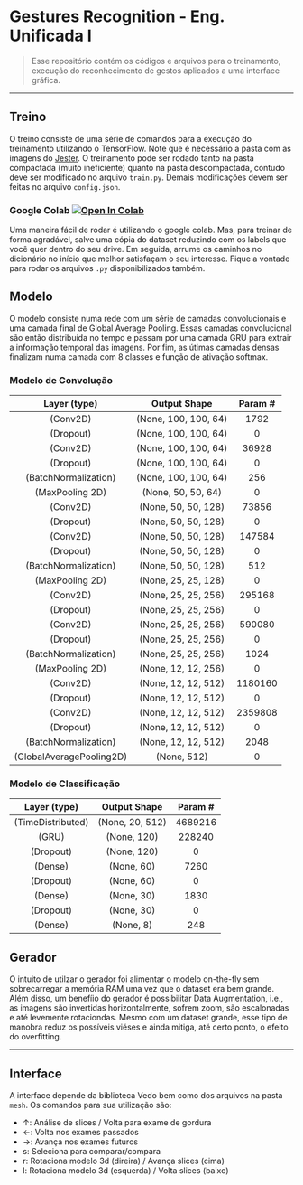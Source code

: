 # Gestures Recognition - Eng. Unificada I

> Esse repositório contém os códigos e arquivos para o treinamento, execução do reconhecimento de gestos aplicados a uma interface gráfica. 

---

## Treino

O treino consiste de uma série de comandos para a execução do treinamento utilizando o TensorFlow. Note que é necessário a pasta com as imagens do [Jester](https://20bn.com/datasets/jester). O treinamento pode ser rodado tanto na pasta compactada (muito ineficiente) quanto na pasta descompactada, contudo deve ser modificado no arquivo `train.py`. Demais modificações devem ser feitas no arquivo `config.json`.

### Google Colab [![Open In Colab](https://colab.research.google.com/assets/colab-badge.svg)](https://colab.research.google.com/drive/1S3rzcHJ5_0XAPc_M9x8-HB4DkScFk1vc?usp=sharing)

Uma maneira fácil de rodar é utilizando o google colab. Mas, para treinar de forma agradável, salve uma cópia do dataset reduzindo com os labels que você quer dentro do seu drive. Em seguida, arrume os caminhos no dicionário no início que melhor satisfaçam o seu interesse. Fique a vontade para rodar os arquivos `.py` disponibilizados também. 

## Modelo

O modelo consiste numa rede com um série de camadas convolucionais e uma camada final de Global Average Pooling. Essas camadas convolucional são então distribuída no tempo e passam por uma camada GRU para extrair a informação temporal das imagens. Por fim, as útimas camadas densas finalizam numa camada com 8 classes e função de ativação softmax.

### Modelo de Convolução

|Layer (type)               |  Output Shape           |   Param #   |
|:-------------------------:|:-----------------------:|:-----------:|
| (Conv2D)          | (None, 100, 100, 64)    |  1792       |
| (Dropout)        | (None, 100, 100, 64)    |  0          |
| (Conv2D)          | (None, 100, 100, 64)    |  36928      |
| (Dropout)        | (None, 100, 100, 64)    |  0          |
| (BatchNormalization)| (None, 100, 100, 64)    |  256        |
| (MaxPooling 2D) | (None, 50, 50, 64)      |  0          |
| (Conv2D)          | (None, 50, 50, 128)     |  73856      |
| (Dropout)        | (None, 50, 50, 128)     |  0          |
| (Conv2D)          | (None, 50, 50, 128)     |  147584     |
| (Dropout)        | (None, 50, 50, 128)     |  0          |
| (BatchNormalization)| (None, 50, 50, 128)     |  512        |
| (MaxPooling 2D)  | (None, 25, 25, 128)     |  0          |
| (Conv2D)          | (None, 25, 25, 256)     |  295168     |
| (Dropout)        | (None, 25, 25, 256)     |  0          |
| (Conv2D)          | (None, 25, 25, 256)     |  590080     |
| (Dropout)        | (None, 25, 25, 256)     |  0          |
| (BatchNormalization)| (None, 25, 25, 256)     |  1024       |
| (MaxPooling 2D)| (None, 12, 12, 256)     |  0          |
| (Conv2D)          | (None, 12, 12, 512)     |  1180160    |
| (Dropout)        | (None, 12, 12, 512)     |  0          |
| (Conv2D)          | (None, 12, 12, 512)     |  2359808    |
| (Dropout)        | (None, 12, 12, 512)     |  0          |
| (BatchNormalization)| (None, 12, 12, 512)     |  2048       |
| (GlobalAveragePooling2D)| (None, 512)             |  0          |

### Modelo de Classificação

| Layer (type) |                Output Shape     |         Param # |  
|:------------:|:-------------------------------:|:---------------:|
| (TimeDistributed)  | (None, 20, 512) |          4689216 |  
| (GRU) |                   (None, 120) |              228240   | 
| (Dropout) |         (None, 120) |              0        | 
| (Dense) |               (None, 60) |               7260     | 
| (Dropout) |         (None, 60) |               0        | 
| (Dense) |             (None, 30) |               1830     |
| (Dropout) |        (None, 30) |               0        | 
| (Dense) |             (None, 8) |                248      | 

## Gerador

O intuito de utilzar o gerador foi alimentar o modelo on-the-fly sem sobrecarregar a memória RAM uma vez que o dataset era bem grande. Além disso, um benefíio do gerador é possibilitar Data Augmentation, i.e., as imagens são invertidas horizontalmente, sofrem zoom, são escalonadas e até levemente rotaciondas. Mesmo com um dataset grande, esse tipo de manobra reduz os possíveis viéses e ainda mitiga, até certo ponto, o efeito do overfitting.

---

## Interface

A interface depende da biblioteca Vedo bem como dos arquivos na pasta `mesh`. Os comandos para sua utilização são:

- ↑: Análise de slices / Volta para exame de gordura
- ←: Volta nos exames passados
- →: Avança nos exames futuros
- s: Seleciona para comparar/compara
- r: Rotaciona modelo 3d (direira) / Avança slices (cima)
- l: Rotaciona modelo 3d (esquerda) / Volta slices (baixo)
